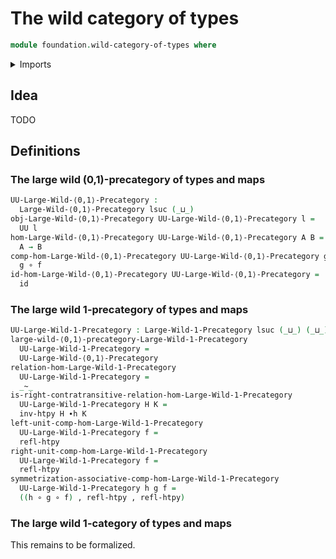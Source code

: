 # The wild category of types

```agda
module foundation.wild-category-of-types where
```

<details><summary>Imports</summary>

```agda
open import wild-category-theory.large-wild-⟨0,1⟩-precategories
open import wild-category-theory.large-wild-1-precategories

open import foundation.dependent-pair-types
open import foundation.function-types
open import foundation.homotopies
open import foundation.universe-levels
```

</details>

## Idea

TODO

## Definitions

### The large wild (0,1)-precategory of types and maps

```agda
UU-Large-Wild-⟨0,1⟩-Precategory :
  Large-Wild-⟨0,1⟩-Precategory lsuc (_⊔_)
obj-Large-Wild-⟨0,1⟩-Precategory UU-Large-Wild-⟨0,1⟩-Precategory l =
  UU l
hom-Large-Wild-⟨0,1⟩-Precategory UU-Large-Wild-⟨0,1⟩-Precategory A B =
  A → B
comp-hom-Large-Wild-⟨0,1⟩-Precategory UU-Large-Wild-⟨0,1⟩-Precategory g f =
  g ∘ f
id-hom-Large-Wild-⟨0,1⟩-Precategory UU-Large-Wild-⟨0,1⟩-Precategory =
  id
```

### The large wild 1-precategory of types and maps

```agda
UU-Large-Wild-1-Precategory : Large-Wild-1-Precategory lsuc (_⊔_) (_⊔_)
large-wild-⟨0,1⟩-precategory-Large-Wild-1-Precategory
  UU-Large-Wild-1-Precategory =
  UU-Large-Wild-⟨0,1⟩-Precategory
relation-hom-Large-Wild-1-Precategory
  UU-Large-Wild-1-Precategory =
  _~_
is-right-contratransitive-relation-hom-Large-Wild-1-Precategory
  UU-Large-Wild-1-Precategory H K =
  inv-htpy H ∙h K
left-unit-comp-hom-Large-Wild-1-Precategory
  UU-Large-Wild-1-Precategory f =
  refl-htpy
right-unit-comp-hom-Large-Wild-1-Precategory
  UU-Large-Wild-1-Precategory f =
  refl-htpy
symmetrization-associative-comp-hom-Large-Wild-1-Precategory
  UU-Large-Wild-1-Precategory h g f =
  ((h ∘ g ∘ f) , refl-htpy , refl-htpy)
```

### The large wild 1-category of types and maps

This remains to be formalized.

